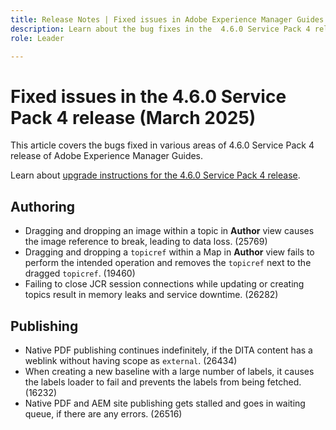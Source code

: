 ```yaml
---
title: Release Notes | Fixed issues in Adobe Experience Manager Guides 4.6.0 Service Pack 4 release
description: Learn about the bug fixes in the  4.6.0 Service Pack 4 release of Adobe Experience Manager Guides
role: Leader

---
```

# Fixed issues in the 4.6.0 Service Pack 4 release (March 2025)


This article covers the bugs fixed in various areas of 4.6.0 Service Pack 4 release of Adobe Experience Manager Guides.

Learn about [upgrade instructions for the 4.6.0 Service Pack 4 release](upgrade-instructions-4-6-0-sp4.md).

## Authoring

- Dragging and dropping an image within a topic in **Author** view causes the image reference to break, leading to data loss. (25769)
- Dragging and dropping a `topicref` within a Map in **Author** view fails to perform the intended operation and removes the `topicref` next to the dragged `topicref`. (19460)
- Failing to close JCR session connections while updating or creating topics result in memory leaks and service downtime. (26282)

## Publishing

- Native PDF publishing continues indefinitely, if the DITA content has a weblink without having scope as `external`. (26434)
- When creating a new baseline with a large number of labels, it causes the labels loader to fail and prevents the labels from being fetched. (16232)
- Native PDF and AEM site publishing gets stalled and goes in waiting queue, if there are any errors. (26516)
